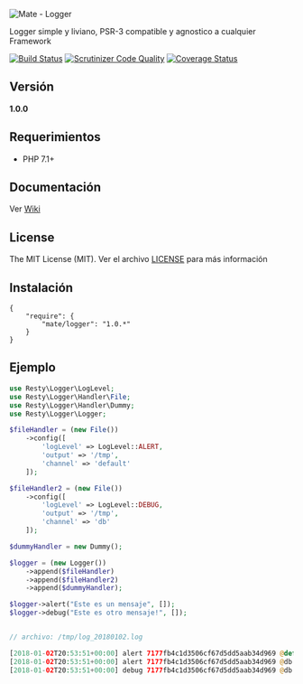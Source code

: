 ![Mate - Logger](https://mostofreddy.github.io/resty_logger/images/resty_logger.png)

Logger simple y liviano, PSR-3 compatible y agnostico a cualquier Framework

[![Build Status](https://travis-ci.org/mostofreddy/resty_logger.svg?branch=master)](https://travis-ci.org/mostofreddy/resty_logger)
[![Scrutinizer Code Quality](https://scrutinizer-ci.com/g/mostofreddy/resty_logger/badges/quality-score.png?b=master)](https://scrutinizer-ci.com/g/mostofreddy/resty_logger/?branch=master)
[![Coverage Status](https://coveralls.io/repos/github/mostofreddy/resty_logger/badge.svg?branch=master)](https://coveralls.io/github/mostofreddy/resty_logger?branch=master)

## Versión


__1.0.0__

## Requerimientos

* PHP 7.1+

## Documentación

Ver [Wiki](https://github.com/mostofreddy/mate_logger/wiki)

## License

The MIT License (MIT). Ver el archivo [LICENSE](LICENSE.md) para más información


## Instalación

```
{
    "require": {
        "mate/logger": "1.0.*"
    }
}
```

## Ejemplo

```php
use Resty\Logger\LogLevel;
use Resty\Logger\Handler\File;
use Resty\Logger\Handler\Dummy;
use Resty\Logger\Logger;

$fileHandler = (new File())
    ->config([
        'logLevel' => LogLevel::ALERT,
        'output' => '/tmp',
        'channel' => 'default'
    ]);

$fileHandler2 = (new File())
    ->config([
        'logLevel' => LogLevel::DEBUG,
        'output' => '/tmp',
        'channel' => 'db'
    ]);

$dummyHandler = new Dummy();

$logger = (new Logger())
    ->append($fileHandler)
    ->append($fileHandler2)
    ->append($dummyHandler);

$logger->alert("Este es un mensaje", []);
$logger->debug("Este es otro mensaje!", []);


// archivo: /tmp/log_20180102.log

[2018-01-02T20:53:51+00:00] alert 7177fb4c1d3506cf67d5dd5aab34d969 @default - Este es un mensaje - []
[2018-01-02T20:53:51+00:00] alert 7177fb4c1d3506cf67d5dd5aab34d969 @db - Este es un mensaje - []
[2018-01-02T20:53:51+00:00] debug 7177fb4c1d3506cf67d5dd5aab34d969 @db - Este es otro mensaje! - []

```
